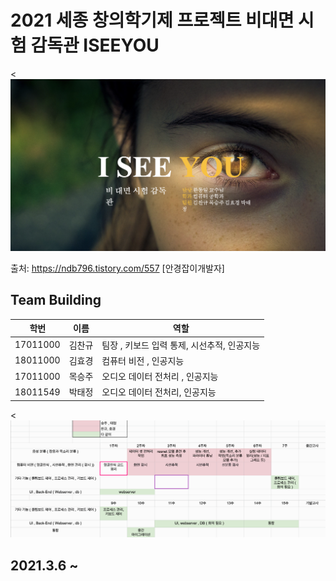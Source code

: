 # 2021 세종 창의학기제 프로젝트 비대면 시험 감독관 ISEEYOU

<![screenshot](./img/Final_thumbnail.png)

출처: https://ndb796.tistory.com/557 [안경잡이개발자]

## Team Building
|학번|이름|역할|
|------|---|---|
|17011000|김찬규| 팀장 , 키보드 입력 통제, 시선추적, 인공지능 |
|18011000|김효경| 컴퓨터 비전 , 인공지능 |
|17011000|목승주| 오디오 데이터 전처리 , 인공지능 |
|18011549|박태정| 오디오 데이터 전처리, 인공지능 |

<![screenshot](./img/flow.gif)


## 2021.3.6 ~
